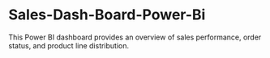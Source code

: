# Sales-Dash-Board-Power-Bi
This Power BI dashboard provides an overview of sales performance, order status, and product line distribution. 
